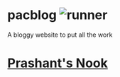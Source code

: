 # pacblog ![runner](https://github.com/itspacchu/pacblog/actions/workflows/runner.yaml/badge.svg)

A bloggy website to put all the work 

# [ Prashant's Nook ](https://0x45.in/projects)
